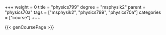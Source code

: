 +++
weight = 0
title = "physics799"
degree = "msphysik2"
parent = "physics70a"
tags = ["msphysik2", "physics799", "physics70a"]
categories = ["course"]
+++

{{< genCoursePage >}}
